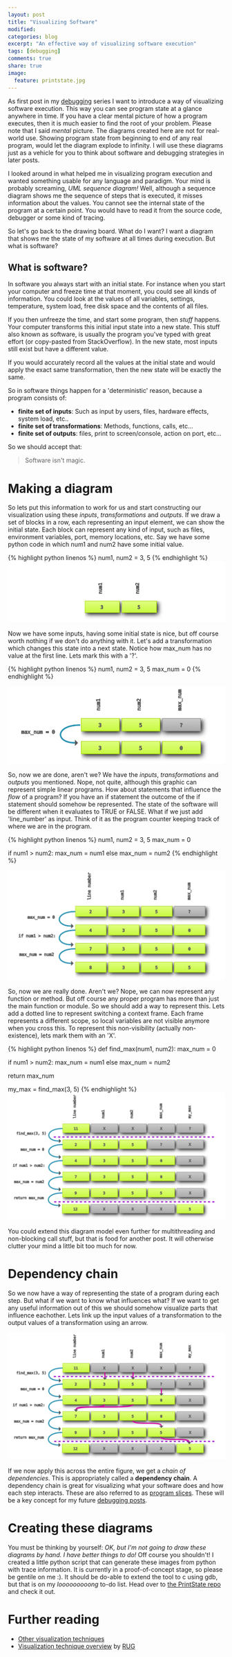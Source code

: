 ```yaml
---
layout: post
title: "Visualizing Software"
modified:
categories: blog
excerpt: "An effective way of visualizing software execution"
tags: [debugging]
comments: true
share: true
image:
  feature: printstate.jpg
---
```


As first post in my [debugging](/tags/#debugging) series I want to introduce a way of visualizing software execution.
This way you can see program state at a glance anywhere in time.
If you have a clear mental picture of how a program executes, then it is much easier to find the root of your problem.
Please note that I said _mental_ picture. The diagrams created here are not for real-world use.
Showing program state from beginning to end of any real program, would let the diagram explode to infinity.
I will use these diagrams just as a vehicle for you to think about software and debugging strategies in later posts.

I looked around in what helped me in visualizing program execution and wanted something usable for any language and paradigm.
Your mind is probably screaming, _UML sequence diagram!_
Well, although a sequence diagram shows me the sequence of steps that is executed, it misses information about the values.
You cannot see the internal state of the program at a certain point.
You would have to read it from the source code, debugger or some kind of tracing.

So let's go back to the drawing board.
What do I want? I want a diagram that shows me the state of my software at all times during execution.
But what is software?

## What is software? #

In software you always start with an initial state.
For instance when you start your computer and freeze time at that moment, you could see all kinds of information.
You could look at the values of all variables, settings, temperature, system load, free disk space and the contents of all files.

If you then unfreeze the time, and start some program, then _stuff_ happens.
Your computer transforms this initial input state into a new state.
This stuff also known as software, is usually the program you've typed with great effort (or copy-pasted from StackOverflow).
In the new state, most inputs still exist but have a different value.

If you would accurately record all the values at the initial state and would apply the exact same transformation, then the new state will be exactly the same.

So in software things happen for a 'deterministic' reason, because a program consists of:

* __finite set of inputs__: Such as input by users, files, hardware effects, system load, etc..
* __finite set of transformations__: Methods, functions, calls, etc...
* __finite set of outputs__: files, print to screen/console, action on port, etc...

So we should accept that:

> Software isn't magic.

# Making a diagram

So lets put this information to work for us and start constructing our visualization using these _inputs_, _transformations_ and _outputs_.
If we draw a set of blocks in a row, each representing an input element, we can show the initial state.
Each block can represent any kind of input, such as files, environment variables, port, memory locations, etc.
Say we have some python code in which num1 and num2 have some initial value.

{% highlight python linenos %}
num1, num2 = 3, 5
{% endhighlight %}
![row of inputs representing initial state](/images/visualizing-software/inputs_only.svg)

Now we have some inputs, having some initial state is nice, but off course worth nothing if we don't do anything with it.
Let's add a transformation which changes this state into a next state.
Notice how max_num has no value at the first line. Lets mark this with a '?'.

{% highlight python linenos %}
num1, num2 = 3, 5
max_num = 0
{% endhighlight %}

![First transformation](/images/visualizing-software/first_transform.svg)

So, now we are done, aren't we? We have the _inputs_, _transformations_ and _outputs_ you mentioned.
Nope, not quite, although this graphic can represent simple linear programs.
How about statements that influence the _flow_ of a program?
If you have an if statement the outcome of the if statement should somehow be represented.
The state of the software will be different when it evaluates to TRUE or FALSE.
What if we just add 'line_number' as input.
Think of it as the program counter keeping track of where we are in the program.

{% highlight python linenos %}
num1, num2 = 3, 5
max_num = 0

if num1 > num2:
   max_num = num1
else
   max_num = num2
{% endhighlight %}

![First flow_condition](/images/visualizing-software/first_flow_condition.svg)

So, now we are really done. Aren't we? Nope, we can now represent any function or method.
But off course any proper program has more than just the main function or module.
So we should add a way to represent this.
Lets add a dotted line to represent switching a context frame.
Each frame represents a different scope, so local variables are not visible anymore when you cross this.
To represent this non-visibility (actually non-existence), lets mark them with an 'X'.


{% highlight python linenos %}
def find_max(num1, num2):
   max_num = 0

   if num1 > num2:
      max_num = num1
   else
      max_num = num2

   return max_num

my_max = find_max(3, 5)
{% endhighlight %}
![first context switch](/images/visualizing-software/first_context_switch.svg)


You could extend this diagram model even further for multithreading and non-blocking call stuff,
but that is food for another post. It will otherwise clutter your mind a little bit too much for now.

# Dependency chain

So we now have a way of representing the state of a program during each step.
But what if we want to know what influences what?
If we want to get any useful information out of this we should somehow visualize parts that influence eachother.
Lets link up the input values of a transformation to the output values of a transformation using an arrow.

![first dependency chain](/images/visualizing-software/first_dependency_chain.svg)

If we now apply this across the entire figure, we get a _chain of dependencies_.
This is appropriately called a __dependency chain__.
A dependency chain is great for visualizing what your software does and how each step interacts.
These are also referred to as [program slices](https://en.wikipedia.org/wiki/Program_slicing).
These will be a key concept for my future [debugging posts](/tags/#debugging).

# Creating these diagrams

You must be thinking by yourself:
 _OK, but I'm not going to draw these diagrams by hand. I have better things to do!_
Off course you shouldn't! I created a little python script that can generate these images from python with trace information.
It is currently in a proof-of-concept stage, so please be gentile on me :).
It should be do-able to extend the tool to c using gdb, but that is on my _looooooooong_ to-do list.
Head over to [the PrintState repo](https://www.github.com/spoorcc/PrintState) and check it out.

# Further reading

- [Other visualization techniques](http://citeseerx.ist.psu.edu/viewdoc/download?doi=10.1.1.141.620&rep=rep1&type=pdf)
- [Visualization technique overview](http://www.cs.rug.nl/~alext/SVA/SVA_Overview.ppt) by [RUG](http://www.cs.rug.nl/svcg/SoftVis/SoftVis)


